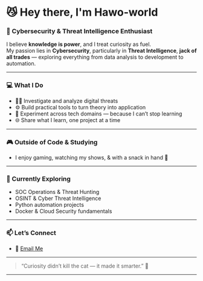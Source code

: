 # 😼 Hey there, I'm Hawo-world

### 🧠  Cybersecurity & Threat Intelligence Enthusiast  

I believe **knowledge is power**, and I treat curiosity as fuel.  
My passion lies in **Cybersecurity**, particularly in **Threat Intelligence**,  **jack of all trades** —  exploring everything from data analysis to development to automation.  

---

### 💻 What I Do  
- 🕵️‍♀️ Investigate and analyze digital threats  
- ⚙️ Build practical tools to turn theory into application  
- 🧩 Experiment across tech domains — because I can’t stop learning  
- 🌐 Share what I learn, one project at a time  

---

### 🎮 Outside of Code & Studying  
- I enjoy gaming, watching my shows, & with a snack in hand 🍡

---

### 🧭 Currently Exploring  
- SOC Operations & Threat Hunting  
- OSINT & Cyber Threat Intelligence  
- Python automation projects  
- Docker & Cloud Security fundamentals  

---

### 📫 Let’s Connect    
- 📧 [Email Me](hawo_world@protonmail.com)  

---

> “Curiosity didn’t kill the cat — it made it smarter.” 🐾  

---
